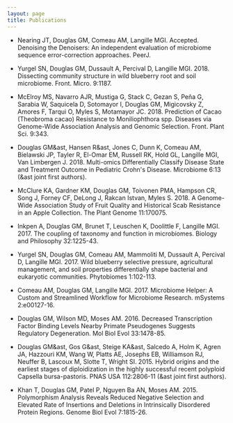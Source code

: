 ```yaml
---
layout: page
title: Publications
---
```


* Nearing JT, Douglas GM, Comeau AM, Langille MGI. Accepted. Denoising the Denoisers: An independent evaluation of microbiome sequence error-correction approaches. PeerJ.

* Yurgel SN, Douglas GM, Dussault A, Percival D, Langille MGI. 2018. Dissecting community structure in wild blueberry root and soil microbiome. Front. Micro. 9:1187.

* McElroy MS, Navarro AJR, Mustiga G, Stack C, Gezan S, Peña G, Sarabia W, Saquicela D, Sotomayor I, Douglas GM, Migicovsky Z, Amores F, Tarqui O, Myles S, Motamayor JC. 2018. Prediction of Cacao (Theobroma cacao) Resistance to Moniliophthora spp. Diseases via Genome-Wide Association Analysis and Genomic Selection. Front. Plant Sci. 9:343.

* Douglas GM&ast, Hansen R&ast, Jones C, Dunn K, Comeau AM, Bielawski JP, Tayler R, El-Omar EM, Russell RK, Hold GL, Langille MGI, Van Limbergen J. 2018. Multi-omics Differentially Classify Disease State and Treatment Outcome in Pediatric Crohn's Disease. Microbiome 6:13 (&ast joint first authors).

* McClure KA, Gardner KM, Douglas GM, Toivonen PMA, Hampson CR, Song J, Forney CF, DeLong J, Rakcan Istvan, Myles S. 2018. A Genome-Wide Association Study of Fruit Quality and Historical Scab Resistance in an Apple Collection. The Plant Genome 11:170075.

* Inkpen A, Douglas GM, Brunet T, Leuschen K, Doolittle F, Langille MGI. 2017. The coupling of taxonomy and function in microbiomes. Biology and Philosophy 32:1225-43.

* Yurgel SN, Douglas GM, Comeau AM, Mammoliti M, Dussault A, Percival D, Langille MGI. 2017. Wild blueberry selective pressure, agricultural management, and soil properties differentially shape bacterial and eukaryotic communities. Phytobiomes 1:102-113.

* Comeau AM, Douglas GM, Langille MGI. 2017. Microbiome Helper: A Custom and Streamlined Workflow for Microbiome Research. mSystems 2:e00127-16. 

* Douglas GM, Wilson MD, Moses AM. 2016. Decreased Transcription Factor Binding Levels Nearby Primate Pseudogenes Suggests Regulatory Degeneration. Mol Biol Evol 33:1478-85.

* Douglas GM&ast, Gos G&ast, Steige KA&ast, Salcedo A, Holm K, Agren JA, Hazzouri KM, Wang W, Platts AE, Josephs EB, Williamson RJ, Neuffer B, Lascoux M, Slotte T, Wright SI. 2015. Hybrid origins and the earliest stages of diploidization in the highly successful recent polyploid Capsella bursa-pastoris. PNAS USA 112:2806-11 (&ast joint first authors).

* Khan T, Douglas GM, Patel P, Nguyen Ba AN, Moses AM. 2015. Polymorphism Analysis Reveals Reduced Negative Selection and Elevated Rate of Insertions and Deletions in Intrinsically Disordered Protein Regions. Genome Biol Evol 7:1815-26.


